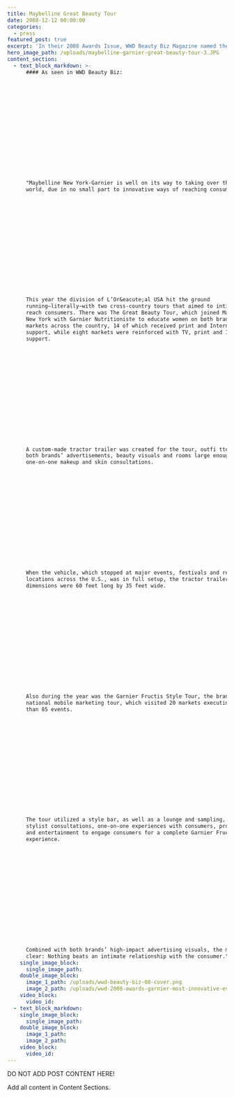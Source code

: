 ```yaml
---
title: Maybelline Great Beauty Tour
date: 2008-12-12 00:00:00
categories:
  - press
featured_post: true
excerpt: 'In their 2008 Awards Issue, WWD Beauty Biz Magazine named the EventNetUSA-produced Maybelline New York-Garnier the most innovative mass campaign of the year.'
hero_image_path: /uploads/maybelline-garnier-great-beauty-tour-3.JPG
content_section:
  - text_block_markdown: >-
      #### As seen in WWD Beauty Biz:

















      "Maybelline New York-Garnier is well on its way to taking over the beauty
      world, due in no small part to innovative ways of reaching consumers.

















      This year the division of L’Or&eacute;al USA hit the ground
      running—literally—with two cross-country tours that aimed to intimately
      reach consumers. There was The Great Beauty Tour, which joined Maybelline
      New York with Garnier Nutritioniste to educate women on both brands in 22
      markets across the country, 14 of which received print and Internet
      support, while eight markets were reinforced with TV, print and Internet
      support.

















      A custom-made tractor trailer was created for the tour, outfi tted with
      both brands’ advertisements, beauty visuals and rooms large enough to hold
      one-on-one makeup and skin consultations.

















      When the vehicle, which stopped at major events, festivals and retail
      locations across the U.S., was in full setup, the tractor trailer’s
      dimensions were 60 feet long by 35 feet wide.

















      Also during the year was the Garnier Fructis Style Tour, the brand’s first
      national mobile marketing tour, which visited 20 markets executing more
      than 85 events.

















      The tour utilized a style bar, as well as a lounge and sampling, with
      stylist consultations, one-on-one experiences with consumers, product demos
      and entertainment to engage consumers for a complete Garnier Fructis
      experience.

















      Combined with both brands’ high-impact advertising visuals, the message was
      clear: Nothing beats an intimate relationship with the consumer." —A.N
    single_image_block:
      single_image_path:
    double_image_block:
      image_1_path: /uploads/wwd-beauty-biz-08-cover.png
      image_2_path: /uploads/wwd-2008-awards-garnier-most-innovative-eventnetusa.png
    video_block:
      video_id:
  - text_block_markdown:
    single_image_block:
      single_image_path:
    double_image_block:
      image_1_path:
      image_2_path:
    video_block:
      video_id:
---
```



DO NOT ADD POST CONTENT HERE!

Add all content in Content Sections.